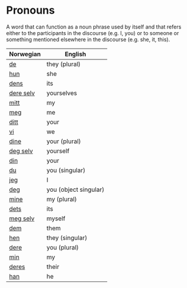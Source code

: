 # Pronouns

A word that can function as a noun phrase used by itself and that refers either to the participants in the discourse (e.g. I, you) or to someone or something mentioned elsewhere in the discourse (e.g. she, it, this).

| Norwegian | English |
| --- | --- |
| [de](https://www.ordnett.no/search?language=no&phrase=de) | they (plural) |
| [hun](https://www.ordnett.no/search?language=no&phrase=hun) | she |
| [dens](https://www.ordnett.no/search?language=no&phrase=dens) | its |
| [dere selv](https://www.ordnett.no/search?language=no&phrase=dere%20selv) | yourselves |
| [mitt](https://www.ordnett.no/search?language=no&phrase=mitt) | my |
| [meg](https://www.ordnett.no/search?language=no&phrase=meg) | me |
| [ditt](https://www.ordnett.no/search?language=no&phrase=ditt) | your |
| [vi](https://www.ordnett.no/search?language=no&phrase=vi) | we |
| [dine](https://www.ordnett.no/search?language=no&phrase=dine) | your (plural) |
| [deg selv](https://www.ordnett.no/search?language=no&phrase=deg%20selv) | yourself |
| [din](https://www.ordnett.no/search?language=no&phrase=din) | your |
| [du](https://www.ordnett.no/search?language=no&phrase=du) | you (singular) |
| [jeg](https://www.ordnett.no/search?language=no&phrase=jeg) | I |
| [deg](https://www.ordnett.no/search?language=no&phrase=deg) | you (object singular) |
| [mine](https://www.ordnett.no/search?language=no&phrase=mine) | my (plural) |
| [dets](https://www.ordnett.no/search?language=no&phrase=dets) | its |
| [meg selv](https://www.ordnett.no/search?language=no&phrase=meg%20selv) | myself |
| [dem](https://www.ordnett.no/search?language=no&phrase=dem) | them |
| [hen](https://www.ordnett.no/search?language=no&phrase=hen) | they (singular) |
| [dere](https://www.ordnett.no/search?language=no&phrase=dere) | you (plural) |
| [min](https://www.ordnett.no/search?language=no&phrase=min) | my |
| [deres](https://www.ordnett.no/search?language=no&phrase=deres) | their |
| [han](https://www.ordnett.no/search?language=no&phrase=han) | he |

